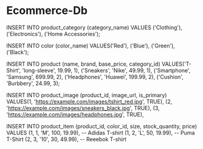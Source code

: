 # Ecommerce-Db

INSERT INTO product_category (category_name) VALUES 
('Clothing'),
('Electronics'),
('Home Accessories');

INSERT INTO color (color_name)
VALUES('Red'),
      ('Blue'),
      ('Green'),
      ('Black');

INSERT INTO product (name, brand, base_price, category_id) 
VALUES('T-Shirt', 'long-sleeve', 19.99, 1),
      ('Sneakers', 'Nike', 49.99, 1),
      ('Smartphone', 'Samsung', 699.99, 2),
      ('Headphones', 'Huawei', 199.99, 2),
      ('Cushion', 'Burbbery', 24.99, 3);


INSERT INTO product_image (product_id, image_url, is_primary)  
VALUES(1, 'https://example.com/images/tshirt_red.jpg', TRUE),
      (2, 'https://example.com/images/sneakers_black.jpg', TRUE),
      (3, 'https://example.com/images/headphones.jpg', TRUE),
      
INSERT INTO product_item (product_id, color_id, size, stock_quantity, price) VALUES 
(1, 1, 'M', 100, 19.99),  -- Adidas T-shirt
(1, 2, 'L', 50, 19.99),   -- Puma T-Shirt
(2, 3, '10', 30, 49.99),  -- Reeebok T-shirt
